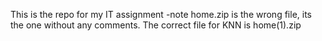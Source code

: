 This is the repo for my IT assignment
-note
home.zip is the wrong file, its the one without any comments.
The correct file for KNN is home(1).zip
